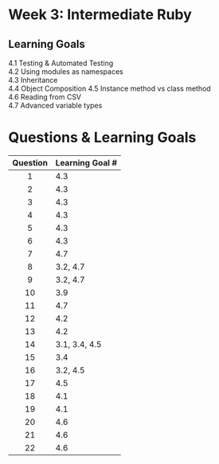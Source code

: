 # Week 3: Intermediate Ruby
## Learning Goals

4.1 Testing & Automated Testing  
4.2 Using modules as namespaces  
4.3 Inheritance  
4.4 Object Composition
4.5 Instance method vs class method  
4.6 Reading from CSV  
4.7 Advanced variable types

# Questions & Learning Goals
| Question | Learning Goal #|
|:--------:|-------------------
|     1    | 4.3 |
|     2    | 4.3 |
|     3    | 4.3 |
|     4    | 4.3 |
|     5    | 4.3 |
|     6    | 4.3 |
|     7    | 4.7 |
|     8    | 3.2, 4.7 |
|     9    | 3.2, 4.7 |
|     10   | 3.9 |
|     11   | 4.7 |
|     12   | 4.2 |
|     13   | 4.2 |
|     14   | 3.1, 3.4, 4.5 |
|     15   | 3.4 |
|     16   | 3.2,  4.5 |
|     17   | 4.5 |
|     18   | 4.1 |
|     19   | 4.1 |
|     20   | 4.6 |
|     21   | 4.6 |
|     22   | 4.6 |
